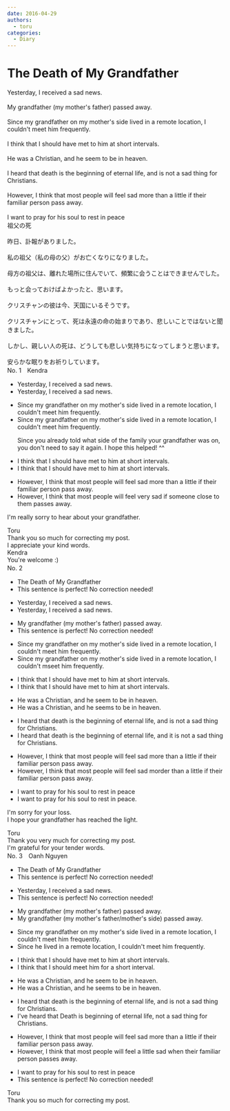 ```yaml
---
date: 2016-04-29
authors:
  - toru
categories:
  - Diary
---
```


<h1 id="subject_show">The Death of My Grandfather</h1>
<div class="date" hidden>Apr 29, 2016 14:06</div>
<div id="post"><div id="body_show_ori">
Yesterday, I received a sad news.<br/><br/>My grandfather (my mother's father) passed away.<br/><br/>Since my grandfather on my mother's side lived in a remote location, I couldn't meet him frequently.<br/><br/>I think that I should have met to him at short intervals.<br/><br/>He was a Christian, and he seem to be in heaven.<br/><br/>I heard that death is the beginning of eternal life, and is not a sad thing for Christians.<br/><br/>However, I think that most people will feel sad more than a little if their familiar person pass away.<br/><br/>I want to pray for his soul to rest in peace
</div></div>

<!-- more -->

<div id="post_ja"><div id="body_show_mo">
祖父の死<br/><br/>昨日、訃報がありました。<br/><br/>私の祖父（私の母の父）がお亡くなりになりました。<br/><br/>母方の祖父は、離れた場所に住んでいて、頻繁に会うことはできませんでした。<br/><br/>もっと会っておけばよかったと、思います。<br/><br/>クリスチャンの彼は今、天国にいるそうです。<br/><br/>クリスチャンにとって、死は永遠の命の始まりであり、悲しいことではないと聞きました。<br/><br/>しかし、親しい人の死は、どうしても悲しい気持ちになってしまうと思います。<br/><br/>安らかな眠りをお祈りしています。
</div></div>
<div id="block"><div class="first_name"> No. 1　<span class="just_name">Kendra</span></div><div id="block2">
<ul class="correction_field">
<li class="incorrect">Yesterday, I received a sad news.</li>
<li class="corrected correct">
Yesterday, I received <span class="sline">a</span> sad news.
</li>
</ul>
<ul class="correction_field">
<li class="incorrect">Since my grandfather on my mother's side lived in a remote location, I couldn't meet him frequently.</li>
<li class="corrected correct">
Since my grandfather <span class="sline">on my mother's side</span> lived in a remote location, I couldn't meet him frequently.
<p class="correction_comment">Since you already told what side of the family your grandfather was on, you don't need to say it again. I hope this helped! ^^</p>
</li>
</ul>
<ul class="correction_field">
<li class="incorrect">I think that I should have met to him at short intervals.</li>
<li class="corrected correct">
I think that I should have met <span class="sline">to</span> him at short intervals.
</li>
</ul>
<ul class="correction_field">
<li class="incorrect">However, I think that most people will feel sad more than a little if their familiar person pass away.</li>
<li class="corrected correct">
However, I think that most people will feel <span class="f_blue">very sad</span> if <span class="f_blue">someone close to them</span> pass<span class="f_blue">es</span> away.
</li>
</ul>
<p class="comment_small">
 I'm really sorry to hear about your grandfather.
</p>

</div><div class="name"><span class="just_name">Toru</span><br>
Thank you so much for correcting my post.<br/>I appreciate your kind words.
</div>
<div class="name"><span class="just_name">Kendra</span><br>
You're welcome :)
</div>
</div>
<div id="block"><div class="first_name"> No. 2　<span class="just_name"></span></div><div id="block2">
<ul class="correction_field">
<li class="incorrect">The Death of My Grandfather</li>
<li class="corrected perfect">This sentence is perfect! No correction needed!</li>
</ul>
<ul class="correction_field">
<li class="incorrect">Yesterday, I received a sad news.</li>
<li class="corrected correct">
Yesterday, I received <span class="f_gray"><span class="sline">a </span></span>sad news.
</li>
</ul>
<ul class="correction_field">
<li class="incorrect">My grandfather (my mother's father) passed away.</li>
<li class="corrected perfect">This sentence is perfect! No correction needed!</li>
</ul>
<ul class="correction_field">
<li class="incorrect">Since my grandfather on my mother's side lived in a remote location, I couldn't meet him frequently.</li>
<li class="corrected correct">
Since my grandfather on my mother's side lived in a remote location, I couldn't <span class="f_gray"><span class="sline">m</span></span><span class="f_red">s</span>ee<span class="f_gray"><span class="sline">t</span></span> him frequently.
</li>
</ul>
<ul class="correction_field">
<li class="incorrect">I think that I should have met to him at short intervals.</li>
<li class="corrected correct">
I think that I should have met <span class="f_gray"><span class="sline">to </span></span>him at short intervals.
</li>
</ul>
<ul class="correction_field">
<li class="incorrect">He was a Christian, and he seem to be in heaven.</li>
<li class="corrected correct">
He was a Christian, and he seem<span class="f_red">s</span> to be in heaven.
</li>
</ul>
<ul class="correction_field">
<li class="incorrect">I heard that death is the beginning of eternal life, and is not a sad thing for Christians.</li>
<li class="corrected correct">
I heard that death is the beginning of eternal life, and i<span class="f_red">t i</span>s not a sad thing for Christians.
</li>
</ul>
<ul class="correction_field">
<li class="incorrect">However, I think that most people will feel sad more than a little if their familiar person pass away.</li>
<li class="corrected correct">
However, I think that most people will feel sad<span class="f_gray"><span class="sline"> mor</span></span><span class="f_red">d</span>e<span class="f_red">r</span> than <span class="f_gray"><span class="sline">a l</span></span>i<span class="f_gray"><span class="sline">ttle i</span></span>f their familiar person pass away.
</li>
</ul>
<ul class="correction_field">
<li class="incorrect">I want to pray for his soul to rest in peace</li>
<li class="corrected correct">
I want to pray for his soul to rest in peace<span class="f_red">.</span>
</li>
</ul>
<p class="comment_small">
 I'm sorry for your loss.
 <br/>
 I hope your grandfather has reached the light.
</p>

</div><div class="name"><span class="just_name">Toru</span><br>
Thank you very much for correcting my post.<br/>I'm grateful for your tender words.
</div>
</div>
<div id="block"><div class="first_name"> No. 3　<span class="just_name">Oanh Nguyen</span></div><div id="block2">
<ul class="correction_field">
<li class="incorrect">The Death of My Grandfather</li>
<li class="corrected perfect">This sentence is perfect! No correction needed!</li>
</ul>
<ul class="correction_field">
<li class="incorrect">Yesterday, I received a sad news.</li>
<li class="corrected perfect">This sentence is perfect! No correction needed!</li>
</ul>
<ul class="correction_field">
<li class="incorrect">My grandfather (my mother's father) passed away.</li>
<li class="corrected correct">
My grandfather (my mother's father/mother's side) passed away.
</li>
</ul>
<ul class="correction_field">
<li class="incorrect">Since my grandfather on my mother's side lived in a remote location, I couldn't meet him frequently.</li>
<li class="corrected correct">
Since he lived in a remote location, I couldn't meet him frequently.
</li>
</ul>
<ul class="correction_field">
<li class="incorrect">I think that I should have met to him at short intervals.</li>
<li class="corrected correct">
I think that I should meet him for a short interval.
</li>
</ul>
<ul class="correction_field">
<li class="incorrect">He was a Christian, and he seem to be in heaven.</li>
<li class="corrected correct">
He was a Christian, and he seems to be in heaven.
</li>
</ul>
<ul class="correction_field">
<li class="incorrect">I heard that death is the beginning of eternal life, and is not a sad thing for Christians.</li>
<li class="corrected correct">
I've heard that Death is beginning of eternal life, not a sad thing for Christians.
</li>
</ul>
<ul class="correction_field">
<li class="incorrect">However, I think that most people will feel sad more than a little if their familiar person pass away.</li>
<li class="corrected correct">
However, I think that most people will feel a little sad when their familiar person passes away.
</li>
</ul>
<ul class="correction_field">
<li class="incorrect">I want to pray for his soul to rest in peace</li>
<li class="corrected perfect">This sentence is perfect! No correction needed!</li>
</ul>
</div><div class="name"><span class="just_name">Toru</span><br>
Thank you so much for correcting my post.
</div>
</div>
